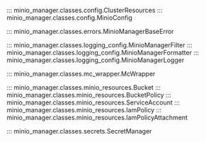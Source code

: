 ::: minio_manager.classes.config.ClusterResources
::: minio_manager.classes.config.MinioConfig

::: minio_manager.classes.errors.MinioManagerBaseError

::: minio_manager.classes.logging_config.MinioManagerFilter
::: minio_manager.classes.logging_config.MinioManagerFormatter
::: minio_manager.classes.logging_config.MinioManagerLogger

::: minio_manager.classes.mc_wrapper.McWrapper

::: minio_manager.classes.minio_resources.Bucket
::: minio_manager.classes.minio_resources.BucketPolicy
::: minio_manager.classes.minio_resources.ServiceAccount
::: minio_manager.classes.minio_resources.IamPolicy
::: minio_manager.classes.minio_resources.IamPolicyAttachment

::: minio_manager.classes.secrets.SecretManager
